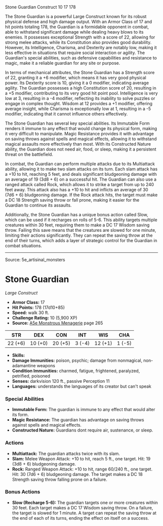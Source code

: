 <MonsterName/>Stone Guardian</MonsterName>
<CreatureType/>Construct</CreatureType>
<CR/>10</CR>
<AC/>17</AC>
<HP/>178</HP>
<summary>The Stone Guardian is a powerful Large Construct known for its robust physical defense and high damage output. With an Armor Class of 17 and hit points totaling 178, the Guardian is a formidable opponent in combat, able to withstand significant damage while dealing heavy blows to its enemies. It possesses exceptional Strength with a score of 22, allowing for strong melee attacks, while its Constitution also provides good durability. However, its Intelligence, Charisma, and Dexterity are notably low, making it less effective in situations that require social interaction or agility. The Guardian's special abilities, such as defensive capabilities and resistance to magic, make it a reliable guardian for any site or purpose.</summary>

<detail>

In terms of mechanical attributes, the Stone Guardian has a Strength score of 22, granting it a +6 modifier, which means it has very good physical power. Its Dexterity score is 10, giving it a 0 modifier, indicating average agility. The Guardian possesses a high Constitution score of 20, resulting in a +5 modifier, contributing to its very good hit point pool. Intelligence is very low at 3, resulting in a -4 modifier, reflecting its inability to solve puzzles or engage in complex thought. Wisdom at 12 provides a +1 modifier, offering average insight, while Charisma is exceptionally low at 1, resulting in a -5 modifier, indicating that it cannot influence others effectively.

The Stone Guardian has several key special abilities. Its Immutable Form renders it immune to any effect that would change its physical form, making it very difficult to manipulate. Magic Resistance provides it with advantage on saving throws against spells and magical effects, allowing it to withstand magical assaults more effectively than most. With its Constructed Nature ability, the Guardian does not need air, food, or sleep, making it a persistent threat on the battlefield.

In combat, the Guardian can perform multiple attacks due to its Multiattack ability, allowing it to make two slam attacks on its turn. Each slam attack has a +10 to hit, reaching 5 feet, and deals significant bludgeoning damage with an average of 19 (3d8 + 6) on a successful hit. The Guardian can also use a ranged attack called Rock, which allows it to strike a target from up to 240 feet away. This attack also has a +10 to hit and inflicts an average of 30 (7d6 + 6) bludgeoning damage. If the Rock attack hits, the target must make a DC 18 Strength saving throw or fall prone, making it easier for the Guardian to continue its assaults.

Additionally, the Stone Guardian has a unique bonus action called Slow, which can be used if it recharges on rolls of 5-6. This ability targets multiple creatures within 30 feet, requiring them to make a DC 17 Wisdom saving throw. Failing this save means that the creatures are slowed for one minute, limiting their actions significantly. They can repeat the saving throw at the end of their turns, which adds a layer of strategic control for the Guardian in combat situations.</detail>



---

Source: 5e_artisinal_monsters

# Stone Guardian

*Large* *Construct*

- **Armor Class:** 17
- **Hit Points:** 178 (17d10+85)
- **Speed:** walk 30 ft.
- **Challenge Rating:** 10 (5,900 XP)
- **Source:** [A5e Monstrous Menagerie](https://enpublishingrpg.com/products/level-up-monstrous-menagerie-a5e) page 265

| STR | DEX | CON | INT | WIS | CHA |
| --- | --- | --- | --- | --- | --- |
| 22 (+6) | 10 (+0) | 20 (+5) | 3 (-4) | 12 (+1) | 1 (-5) |

- **Skills:** 
- **Damage Immunities:** poison, psychic; damage from nonmagical, non-adamantine weapons
- **Condition Immunities:** charmed, fatigue, frightened, paralyzed, petrified, poisoned
- **Senses:** darkvision 120 ft., passive Perception 11
- **Languages:** understands the languages of its creator but can't speak

### Special Abilities

- **Immutable Form:** The guardian is immune to any effect that would alter its form.
- **Magic Resistance:** The guardian has advantage on saving throws against spells and magical effects.
- **Constructed Nature:** Guardians dont require air, sustenance, or sleep.

### Actions

- **Multiattack:** The guardian attacks twice with its slam.
- **Slam:** Melee Weapon Attack: +10 to hit, reach 5 ft., one target. Hit: 19 (3d8 + 6) bludgeoning damage.
- **Rock:** Ranged Weapon Attack: +10 to hit, range 60/240 ft., one target. Hit: 30 (7d6 + 6) bludgeoning damage. The target makes a DC 18 Strength saving throw  falling prone on a failure.

### Bonus Actions

- **Slow (Recharge 5-6):** The guardian targets one or more creatures within 30 feet. Each target makes a DC 17 Wisdom saving throw. On a failure, the target is slowed for 1 minute. A target can repeat the saving throw at the end of each of its turns, ending the effect on itself on a success.




